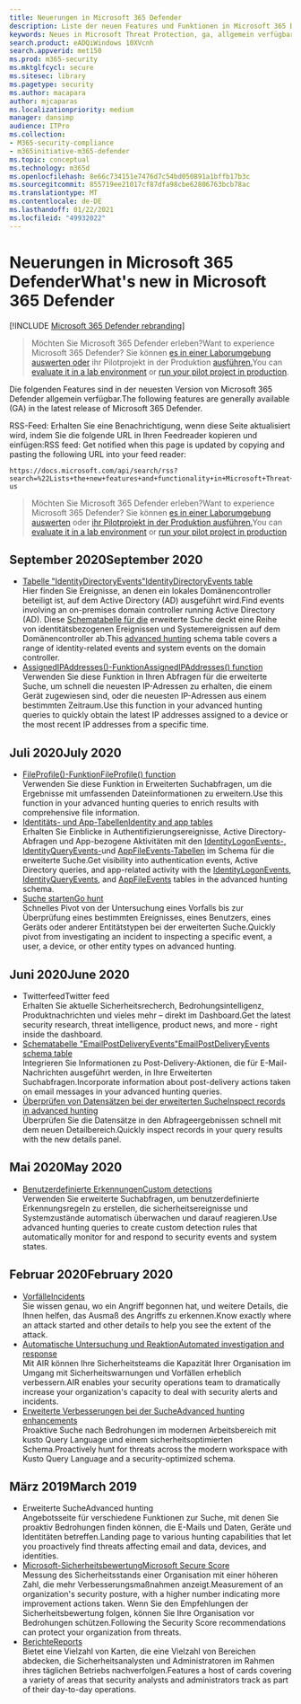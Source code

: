 ```yaml
---
title: Neuerungen in Microsoft 365 Defender
description: Liste der neuen Features und Funktionen in Microsoft 365 Defender
keywords: Neues in Microsoft Threat Protection, ga, allgemein verfügbar, Funktionen, verfügbar, neu
search.product: eADQiWindows 10XVcnh
search.appverid: met150
ms.prod: m365-security
ms.mktglfcycl: secure
ms.sitesec: library
ms.pagetype: security
ms.author: macapara
author: mjcaparas
ms.localizationpriority: medium
manager: dansimp
audience: ITPro
ms.collection:
- M365-security-compliance
- m365initiative-m365-defender
ms.topic: conceptual
ms.technology: m365d
ms.openlocfilehash: 8e66c734151e7476d7c54bd050891a1bffb17b3c
ms.sourcegitcommit: 855719ee21017cf87dfa98cbe62806763bcb78ac
ms.translationtype: MT
ms.contentlocale: de-DE
ms.lasthandoff: 01/22/2021
ms.locfileid: "49932022"
---
```

# <a name="whats-new-in-microsoft-365-defender"></a><span data-ttu-id="d4f6f-104">Neuerungen in Microsoft 365 Defender</span><span class="sxs-lookup"><span data-stu-id="d4f6f-104">What's new in Microsoft 365 Defender</span></span>

[!INCLUDE [Microsoft 365 Defender rebranding](../includes/microsoft-defender.md)]

> <span data-ttu-id="d4f6f-105">Möchten Sie Microsoft 365 Defender erleben?</span><span class="sxs-lookup"><span data-stu-id="d4f6f-105">Want to experience Microsoft 365 Defender?</span></span> <span data-ttu-id="d4f6f-106">Sie können [es in einer Laborumgebung auswerten oder](https://aka.ms/mtp-trial-lab) ihr Pilotprojekt in der Produktion [ausführen.](https://aka.ms/m365d-pilotplaybook)</span><span class="sxs-lookup"><span data-stu-id="d4f6f-106">You can [evaluate it in a lab environment](https://aka.ms/mtp-trial-lab) or [run your pilot project in production](https://aka.ms/m365d-pilotplaybook).</span></span>
>

<span data-ttu-id="d4f6f-107">Die folgenden Features sind in der neuesten Version von Microsoft 365 Defender allgemein verfügbar.</span><span class="sxs-lookup"><span data-stu-id="d4f6f-107">The following features are generally available (GA) in the latest release of Microsoft 365 Defender.</span></span>

<span data-ttu-id="d4f6f-108">RSS-Feed: Erhalten Sie eine Benachrichtigung, wenn diese Seite aktualisiert wird, indem Sie die folgende URL in Ihren Feedreader kopieren und einfügen:</span><span class="sxs-lookup"><span data-stu-id="d4f6f-108">RSS feed: Get notified when this page is updated by copying and pasting the following URL into your feed reader:</span></span>
```http
https://docs.microsoft.com/api/search/rss?search=%22Lists+the+new+features+and+functionality+in+Microsoft+Threat+Protection%22&locale=en-us
```
> <span data-ttu-id="d4f6f-109">Möchten Sie Microsoft 365 Defender erleben?</span><span class="sxs-lookup"><span data-stu-id="d4f6f-109">Want to experience Microsoft 365 Defender?</span></span> <span data-ttu-id="d4f6f-110">Sie können [es in einer Laborumgebung auswerten](https://aka.ms/mtp-trial-lab) oder [ihr Pilotprojekt in der Produktion ausführen.](https://aka.ms/m365d-pilotplaybook)</span><span class="sxs-lookup"><span data-stu-id="d4f6f-110">You can [evaluate it in a lab environment](https://aka.ms/mtp-trial-lab) or [run your pilot project in production](https://aka.ms/m365d-pilotplaybook)</span></span>
>

## <a name="september-2020"></a><span data-ttu-id="d4f6f-111">September 2020</span><span class="sxs-lookup"><span data-stu-id="d4f6f-111">September 2020</span></span>
- [<span data-ttu-id="d4f6f-112">Tabelle "IdentityDirectoryEvents"</span><span class="sxs-lookup"><span data-stu-id="d4f6f-112">IdentityDirectoryEvents table</span></span>](advanced-hunting-identitydirectoryevents-table.md) <br> <span data-ttu-id="d4f6f-113">Hier finden Sie Ereignisse, an denen ein lokales Domänencontroller beteiligt ist, auf dem Active Directory (AD) ausgeführt wird.</span><span class="sxs-lookup"><span data-stu-id="d4f6f-113">Find events involving an on-premises domain controller running Active Directory (AD).</span></span> <span data-ttu-id="d4f6f-114">Diese [Schematabelle für die](advanced-hunting-overview.md) erweiterte Suche deckt eine Reihe von identitätsbezogenen Ereignissen und Systemereignissen auf dem Domänencontroller ab.</span><span class="sxs-lookup"><span data-stu-id="d4f6f-114">This [advanced hunting](advanced-hunting-overview.md) schema table covers a range of identity-related events and system events on the domain controller.</span></span>
- [<span data-ttu-id="d4f6f-115">AssignedIPAddresses()-Funktion</span><span class="sxs-lookup"><span data-stu-id="d4f6f-115">AssignedIPAddresses() function</span></span>](advanced-hunting-assignedipaddresses-function.md) <br> <span data-ttu-id="d4f6f-116">Verwenden Sie diese Funktion in Ihren Abfragen für die erweiterte Suche, um schnell die neuesten IP-Adressen zu erhalten, die einem Gerät zugewiesen sind, oder die neuesten IP-Adressen aus einem bestimmten Zeitraum.</span><span class="sxs-lookup"><span data-stu-id="d4f6f-116">Use this function in your advanced hunting queries to quickly obtain the latest IP addresses assigned to a device or the most recent IP addresses from a specific time.</span></span>

## <a name="july-2020"></a><span data-ttu-id="d4f6f-117">Juli 2020</span><span class="sxs-lookup"><span data-stu-id="d4f6f-117">July 2020</span></span>
- [<span data-ttu-id="d4f6f-118">FileProfile()-Funktion</span><span class="sxs-lookup"><span data-stu-id="d4f6f-118">FileProfile() function</span></span>](advanced-hunting-fileprofile-function.md) <br> <span data-ttu-id="d4f6f-119">Verwenden Sie diese Funktion in Erweiterten Suchabfragen, um die Ergebnisse mit umfassenden Dateiinformationen zu erweitern.</span><span class="sxs-lookup"><span data-stu-id="d4f6f-119">Use this function in your advanced hunting queries to enrich results with comprehensive file information.</span></span>
- [<span data-ttu-id="d4f6f-120">Identitäts- und App-Tabellen</span><span class="sxs-lookup"><span data-stu-id="d4f6f-120">Identity and app tables</span></span>](advanced-hunting-schema-tables.md)<br> <span data-ttu-id="d4f6f-121">Erhalten Sie Einblicke in Authentifizierungsereignisse, Active Directory-Abfragen und App-bezogene Aktivitäten mit den [IdentityLogonEvents-,](advanced-hunting-identitylogonevents-table.md) [IdentityQueryEvents-](advanced-hunting-identityqueryevents-table.md)und [AppFileEvents-Tabellen](advanced-hunting-appfileevents-table.md) im Schema für die erweiterte Suche.</span><span class="sxs-lookup"><span data-stu-id="d4f6f-121">Get visibility into authentication events, Active Directory queries, and app-related activity with the [IdentityLogonEvents](advanced-hunting-identitylogonevents-table.md), [IdentityQueryEvents](advanced-hunting-identityqueryevents-table.md), and [AppFileEvents](advanced-hunting-appfileevents-table.md) tables in the advanced hunting schema.</span></span>
- [<span data-ttu-id="d4f6f-122">Suche starten</span><span class="sxs-lookup"><span data-stu-id="d4f6f-122">Go hunt</span></span>](advanced-hunting-go-hunt.md)<br> <span data-ttu-id="d4f6f-123">Schnelles Pivot von der Untersuchung eines Vorfalls bis zur Überprüfung eines bestimmten Ereignisses, eines Benutzers, eines Geräts oder anderer Entitätstypen bei der erweiterten Suche.</span><span class="sxs-lookup"><span data-stu-id="d4f6f-123">Quickly pivot from investigating an incident to inspecting a specific event, a user, a device, or other entity types on advanced hunting.</span></span>

## <a name="june-2020"></a><span data-ttu-id="d4f6f-124">Juni 2020</span><span class="sxs-lookup"><span data-stu-id="d4f6f-124">June 2020</span></span>
- <span data-ttu-id="d4f6f-125">Twitterfeed</span><span class="sxs-lookup"><span data-stu-id="d4f6f-125">Twitter feed</span></span> <br> <span data-ttu-id="d4f6f-126">Erhalten Sie aktuelle Sicherheitsrecherch, Bedrohungsintelligenz, Produktnachrichten und vieles mehr – direkt im Dashboard.</span><span class="sxs-lookup"><span data-stu-id="d4f6f-126">Get the latest security research, threat intelligence, product news, and more - right inside the dashboard.</span></span>
- [<span data-ttu-id="d4f6f-127">Schematabelle "EmailPostDeliveryEvents"</span><span class="sxs-lookup"><span data-stu-id="d4f6f-127">EmailPostDeliveryEvents schema table</span></span>](advanced-hunting-emailpostdeliveryevents-table.md) <br> <span data-ttu-id="d4f6f-128">Integrieren Sie Informationen zu Post-Delivery-Aktionen, die für E-Mail-Nachrichten ausgeführt werden, in Ihre Erweiterten Suchabfragen.</span><span class="sxs-lookup"><span data-stu-id="d4f6f-128">Incorporate information about post-delivery actions taken on email messages in your advanced hunting queries.</span></span>
- [<span data-ttu-id="d4f6f-129">Überprüfen von Datensätzen bei der erweiterten Suche</span><span class="sxs-lookup"><span data-stu-id="d4f6f-129">Inspect records in advanced hunting</span></span>](advanced-hunting-query-results.md#drill-down-from-query-results) <br> <span data-ttu-id="d4f6f-130">Überprüfen Sie die Datensätze in den Abfrageergebnissen schnell mit dem neuen Detailbereich.</span><span class="sxs-lookup"><span data-stu-id="d4f6f-130">Quickly inspect records in your query results with the new details panel.</span></span>

## <a name="may-2020"></a><span data-ttu-id="d4f6f-131">Mai 2020</span><span class="sxs-lookup"><span data-stu-id="d4f6f-131">May 2020</span></span>
- [<span data-ttu-id="d4f6f-132">Benutzerdefinierte Erkennungen</span><span class="sxs-lookup"><span data-stu-id="d4f6f-132">Custom detections</span></span>](custom-detections-overview.md) <br> <span data-ttu-id="d4f6f-133">Verwenden Sie erweiterte Suchabfragen, um benutzerdefinierte Erkennungsregeln zu erstellen, die sicherheitsereignisse und Systemzustände automatisch überwachen und darauf reagieren.</span><span class="sxs-lookup"><span data-stu-id="d4f6f-133">Use advanced hunting queries to create custom detection rules that automatically monitor for and respond to security events and system states.</span></span>

## <a name="february-2020"></a><span data-ttu-id="d4f6f-134">Februar 2020</span><span class="sxs-lookup"><span data-stu-id="d4f6f-134">February 2020</span></span>
- [<span data-ttu-id="d4f6f-135">Vorfälle</span><span class="sxs-lookup"><span data-stu-id="d4f6f-135">Incidents</span></span>](incidents-overview.md) <br> <span data-ttu-id="d4f6f-136">Sie wissen genau, wo ein Angriff begonnen hat, und weitere Details, die Ihnen helfen, das Ausmaß des Angriffs zu erkennen.</span><span class="sxs-lookup"><span data-stu-id="d4f6f-136">Know exactly where an attack started and other details to help you see the extent of the attack.</span></span>
- [<span data-ttu-id="d4f6f-137">Automatische Untersuchung und Reaktion</span><span class="sxs-lookup"><span data-stu-id="d4f6f-137">Automated investigation and response</span></span>](mtp-autoir.md) <br> <span data-ttu-id="d4f6f-138">Mit AIR können Ihre Sicherheitsteams die Kapazität Ihrer Organisation im Umgang mit Sicherheitswarnungen und Vorfällen erheblich verbessern.</span><span class="sxs-lookup"><span data-stu-id="d4f6f-138">AIR enables your security operations team to dramatically increase your organization's capacity to deal with security alerts and incidents.</span></span>
- [<span data-ttu-id="d4f6f-139">Erweiterte Verbesserungen bei der Suche</span><span class="sxs-lookup"><span data-stu-id="d4f6f-139">Advanced hunting enhancements</span></span>](advanced-hunting-overview.md) <br> <span data-ttu-id="d4f6f-140">Proaktive Suche nach Bedrohungen im modernen Arbeitsbereich mit kusto Query Language und einem sicherheitsoptimierten Schema.</span><span class="sxs-lookup"><span data-stu-id="d4f6f-140">Proactively hunt for threats across the modern workspace with Kusto Query Language and a security-optimized schema.</span></span>

## <a name="march-2019"></a><span data-ttu-id="d4f6f-141">März 2019</span><span class="sxs-lookup"><span data-stu-id="d4f6f-141">March 2019</span></span>
- <span data-ttu-id="d4f6f-142">Erweiterte Suche</span><span class="sxs-lookup"><span data-stu-id="d4f6f-142">Advanced hunting</span></span> <br> <span data-ttu-id="d4f6f-143">Angebotsseite für verschiedene Funktionen zur Suche, mit denen Sie proaktiv Bedrohungen finden können, die E-Mails und Daten, Geräte und Identitäten betreffen.</span><span class="sxs-lookup"><span data-stu-id="d4f6f-143">Landing page to various hunting capabilities that let you proactively find threats affecting email and data, devices, and identities.</span></span>
- [<span data-ttu-id="d4f6f-144">Microsoft-Sicherheitsbewertung</span><span class="sxs-lookup"><span data-stu-id="d4f6f-144">Microsoft Secure Score</span></span>](microsoft-secure-score.md) <br> <span data-ttu-id="d4f6f-145">Messung des Sicherheitsstands einer Organisation mit einer höheren Zahl, die mehr Verbesserungsmaßnahmen anzeigt.</span><span class="sxs-lookup"><span data-stu-id="d4f6f-145">Measurement of an organization's security posture, with a higher number indicating more improvement actions taken.</span></span> <span data-ttu-id="d4f6f-146">Wenn Sie den Empfehlungen der Sicherheitsbewertung folgen, können Sie Ihre Organisation vor Bedrohungen schützen.</span><span class="sxs-lookup"><span data-stu-id="d4f6f-146">Following the Security Score recommendations can protect your organization from threats.</span></span> 
- [<span data-ttu-id="d4f6f-147">Berichte</span><span class="sxs-lookup"><span data-stu-id="d4f6f-147">Reports</span></span>](monitoring-and-reporting.md) <br>  <span data-ttu-id="d4f6f-148">Bietet eine Vielzahl von Karten, die eine Vielzahl von Bereichen abdecken, die Sicherheitsanalysten und Administratoren im Rahmen ihres täglichen Betriebs nachverfolgen.</span><span class="sxs-lookup"><span data-stu-id="d4f6f-148">Features a host of cards covering a variety of areas that security analysts and administrators track as part of their day-to-day operations.</span></span>
